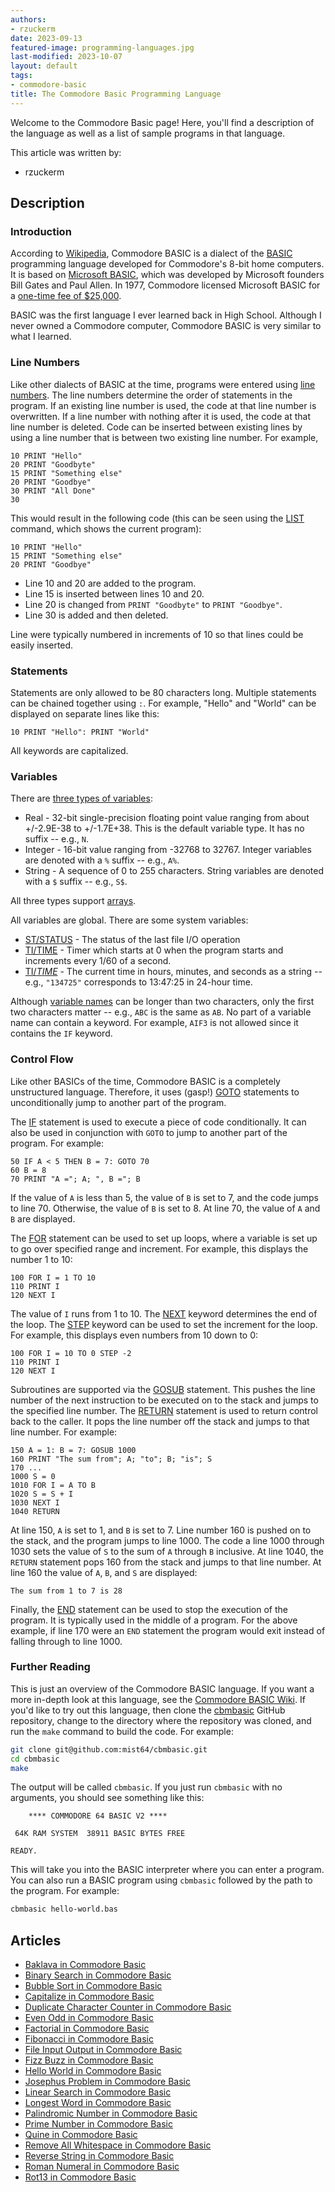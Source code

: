 ```yaml
---
authors:
- rzuckerm
date: 2023-09-13
featured-image: programming-languages.jpg
last-modified: 2023-10-07
layout: default
tags:
- commodore-basic
title: The Commodore Basic Programming Language
---
```


Welcome to the Commodore Basic page! Here, you'll find a description of the language as well as a list of sample programs in that language.

This article was written by:

- rzuckerm

## Description

### Introduction

According to [Wikipedia][1], Commodore BASIC is a dialect of the [BASIC][2]
programming language developed for Commodore's 8-bit home computers. It is
based on [Microsoft BASIC][3], which was developed by Microsoft founders
Bill Gates and Paul Allen. In 1977, Commodore licensed Microsoft BASIC for
a [one-time fee of $25,000][4].

BASIC was the first language I ever learned back in High School. Although I
never owned a Commodore computer, Commodore BASIC is very similar to what I
learned.

### Line Numbers

Like other dialects of BASIC at the time, programs were entered using
[line numbers][5]. The line numbers determine the order of statements in the
program. If an existing line number is used, the code at that line number is
overwritten. If a line number with nothing after it is used, the code at that
line number is deleted. Code can be inserted between existing lines by
using a line number that is between two existing line number. For example,

```basic
10 PRINT "Hello"
20 PRINT "Goodbyte"
15 PRINT "Something else"
20 PRINT "Goodbye"
30 PRINT "All Done"
30
```

This would result in the following code (this can be seen using the [LIST][6]
command, which shows the current program):

```basic
10 PRINT "Hello"
15 PRINT "Something else"
20 PRINT "Goodbye"
```

- Line 10 and 20 are added to the program.
- Line 15 is inserted between lines 10 and 20.
- Line 20 is changed from `PRINT "Goodbyte"` to `PRINT "Goodbye"`.
- Line 30 is added and then deleted.

Line were typically numbered in increments of 10 so that lines could be easily
inserted.

### Statements

Statements are only allowed to be 80 characters long. Multiple statements can
be chained together using `:`. For example, "Hello" and "World" can be
displayed on separate lines like this:

```basic
10 PRINT "Hello": PRINT "World"
```

All keywords are capitalized.

### Variables

There are [three types of variables][7]:

- Real - 32-bit single-precision floating point value ranging from about
  +/-2.9E-38   to +/-1.7E+38. This is the default variable type. It has no
  suffix -- e.g., `N`.
- Integer - 16-bit value ranging from -32768 to 32767. Integer variables are
  denoted with a `%` suffix -- e.g., `A%`.
- String - A sequence of 0 to 255 characters. String variables are denoted
  with a `$` suffix -- e.g., `S$`.

All three types support [arrays][14].

All variables are global. There are some system variables:

- [ST/STATUS][8] - The status of the last file I/O operation
- [TI/TIME][9] - Timer which starts at 0 when the program starts and
  increments every 1/60 of a second.
- [TI$/TIME$][10] - The current time in hours, minutes, and seconds as a
  string -- e.g., `"134725"` corresponds to 13:47:25 in 24-hour time.

Although [variable names][11] can be longer than two characters, only the first
two characters matter -- e.g., `ABC` is the same as `AB`. No part of a
variable name can contain a keyword. For example, `AIF3` is not allowed since
it contains the `IF` keyword.

### Control Flow

Like other BASICs of the time, Commodore BASIC is a completely unstructured
language. Therefore, it uses (gasp!) [GOTO][12] statements to unconditionally
jump to another part of the program.

The [IF][13] statement is used to execute a piece of code conditionally. It
can also be used in conjunction with `GOTO` to jump to another part of the program.
For example:

```basic
50 IF A < 5 THEN B = 7: GOTO 70
60 B = 8
70 PRINT "A ="; A; ", B ="; B
```

If the value of `A` is less than 5, the value of `B` is set to 7, and the code
jumps to line 70. Otherwise, the value of `B` is set to 8. At line 70, the
value of `A` and `B` are displayed.

The [FOR][15] statement can be used to set up loops, where a variable is set
up to go over specified range and increment. For example, this displays the
number 1 to 10:

```basic
100 FOR I = 1 TO 10
110 PRINT I
120 NEXT I
```

The value of `I` runs from 1 to 10. The [NEXT][16] keyword determines the end
of the loop. The [STEP][17] keyword can be used to set the increment for the
loop. For example, this displays even numbers from 10 down to 0:

```basic
100 FOR I = 10 TO 0 STEP -2
110 PRINT I
120 NEXT I
```

Subroutines are supported via the [GOSUB][18] statement. This pushes the line
number of the next instruction to be executed on to the stack and jumps to
the specified line number. The [RETURN][19] statement is used to return
control back to the caller. It pops the line number off the stack and jumps
to that line number. For example:

```basic
150 A = 1: B = 7: GOSUB 1000
160 PRINT "The sum from"; A; "to"; B; "is"; S
170 ...
1000 S = 0
1010 FOR I = A TO B
1020 S = S + I
1030 NEXT I
1040 RETURN
```

At line 150, `A` is set to 1, and `B` is set to 7. Line number 160 is pushed on
to the stack, and the program jumps to line 1000. The code a line 1000 through
1030 sets the value of `S` to the sum of `A` through `B` inclusive. At line
1040, the `RETURN` statement pops 160 from the stack and jumps to that line
number. At line 160 the value of `A`, `B`, and `S` are displayed:

```
The sum from 1 to 7 is 28
```

Finally, the [END][20] statement can be used to stop the execution of the
program. It is typically used in the middle of a program. For the above
example, if line 170 were an `END` statement the program would exit instead
of falling through to line 1000.

### Further Reading

This is just an overview of the Commodore BASIC language. If you want a more
in-depth look at this language, see the [Commodore BASIC Wiki][21]. If you'd
like to try out this language, then clone the [cbmbasic][22] GitHub
repository, change to the directory where the repository was cloned, and run
the `make` command to build the code. For example:

```bash
git clone git@github.com:mist64/cbmbasic.git
cd cbmbasic
make
```

The output will be called `cbmbasic`. If you just run `cbmbasic` with no
arguments, you should see something like this:

```
    **** COMMODORE 64 BASIC V2 ****

 64K RAM SYSTEM  38911 BASIC BYTES FREE

READY.
```

This will take you into the BASIC interpreter where you can enter a program.
You can also run a BASIC program using `cbmbasic` followed by the path to
the program. For example:

```bash
cbmbasic hello-world.bas
```

[1]: https://en.wikipedia.org/wiki/Commodore_BASIC
[2]: https://en.wikipedia.org/wiki/BASIC
[3]: https://en.wikipedia.org/wiki/Microsoft_BASIC
[4]: https://www.c64-wiki.com/wiki/Microsoft#Commodore_BASIC
[5]: https://www.c64-wiki.com/wiki/BASIC#Entering_a_BASIC_program
[6]: https://www.c64-wiki.com/wiki/LIST
[7]: https://www.c64-wiki.com/wiki/Variable#Variables_in_BASIC
[8]: https://www.c64-wiki.com/wiki/STATUS
[9]: https://www.c64-wiki.com/wiki/TIME
[10]: https://www.c64-wiki.com/wiki/TIME$
[11]: https://www.c64-wiki.com/wiki/Variable#Names_of_Variables
[12]: https://www.c64-wiki.com/wiki/GOTO
[13]: https://www.c64-wiki.com/wiki/IF
[14]: https://www.c64-wiki.com/wiki/Array
[15]: https://www.c64-wiki.com/wiki/FOR
[16]: https://www.c64-wiki.com/wiki/NEXT
[17]: https://www.c64-wiki.com/wiki/STEP
[18]: https://www.c64-wiki.com/wiki/GOSUB
[19]: https://www.c64-wiki.com/wiki/RETURN
[20]: https://www.c64-wiki.com/wiki/END
[21]: https://www.c64-wiki.com/wiki/BASIC
[22]: https://github.com/mist64/cbmbasic


## Articles

- [Baklava in Commodore Basic](https://sampleprograms.io/projects/baklava/commodore-basic)
- [Binary Search in Commodore Basic](https://sampleprograms.io/projects/binary-search/commodore-basic)
- [Bubble Sort in Commodore Basic](https://sampleprograms.io/projects/bubble-sort/commodore-basic)
- [Capitalize in Commodore Basic](https://sampleprograms.io/projects/capitalize/commodore-basic)
- [Duplicate Character Counter in Commodore Basic](https://sampleprograms.io/projects/duplicate-character-counter/commodore-basic)
- [Even Odd in Commodore Basic](https://sampleprograms.io/projects/even-odd/commodore-basic)
- [Factorial in Commodore Basic](https://sampleprograms.io/projects/factorial/commodore-basic)
- [Fibonacci in Commodore Basic](https://sampleprograms.io/projects/fibonacci/commodore-basic)
- [File Input Output in Commodore Basic](https://sampleprograms.io/projects/file-input-output/commodore-basic)
- [Fizz Buzz in Commodore Basic](https://sampleprograms.io/projects/fizz-buzz/commodore-basic)
- [Hello World in Commodore Basic](https://sampleprograms.io/projects/hello-world/commodore-basic)
- [Josephus Problem in Commodore Basic](https://sampleprograms.io/projects/josephus-problem/commodore-basic)
- [Linear Search in Commodore Basic](https://sampleprograms.io/projects/linear-search/commodore-basic)
- [Longest Word in Commodore Basic](https://sampleprograms.io/projects/longest-word/commodore-basic)
- [Palindromic Number in Commodore Basic](https://sampleprograms.io/projects/palindromic-number/commodore-basic)
- [Prime Number in Commodore Basic](https://sampleprograms.io/projects/prime-number/commodore-basic)
- [Quine in Commodore Basic](https://sampleprograms.io/projects/quine/commodore-basic)
- [Remove All Whitespace in Commodore Basic](https://sampleprograms.io/projects/remove-all-whitespace/commodore-basic)
- [Reverse String in Commodore Basic](https://sampleprograms.io/projects/reverse-string/commodore-basic)
- [Roman Numeral in Commodore Basic](https://sampleprograms.io/projects/roman-numeral/commodore-basic)
- [Rot13 in Commodore Basic](https://sampleprograms.io/projects/rot13/commodore-basic)